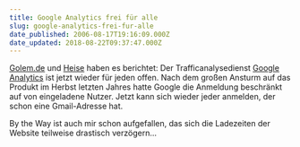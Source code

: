 ```yaml
---
title: Google Analytics frei für alle
slug: google-analytics-frei-fur-alle
date_published: 2006-08-17T19:16:09.000Z
date_updated: 2018-08-22T09:37:47.000Z
---
```


[Golem.de](http://www.golem.de/0608/47201.html) und [Heise](http://www.heise.de/newsticker/meldung/76914/from/atom10) haben es berichtet: Der Trafficanalysedienst [Google Analytics](http://www.google.com/analytics/de-DE/) ist jetzt wieder für jeden offen. Nach dem großen Ansturm auf das Produkt im Herbst letzten Jahres hatte Google die Anmeldung beschränkt auf von eingeladene Nutzer. Jetzt kann sich wieder jeder anmelden, der schon eine Gmail-Adresse hat.

By the Way ist auch mir schon aufgefallen, das sich die Ladezeiten der Website teilweise drastisch verzögern...
